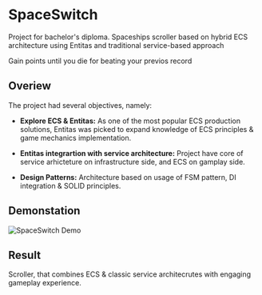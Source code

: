 # SpaceSwitch

Project for bachelor's diploma. Spaceships scroller based on hybrid ECS architecture using Entitas and traditional service-based approach

Gain points until you die for beating your previos record

## Overiew

The project had several objectives, namely:

- **Explore ECS & Entitas:** As one of the most popular ECS production solutions, Entitas was picked to expand knowledge of ECS principles & game mechanics implementation.
  
- **Entitas integrartion with service architecture:** Project have core of service arhicteture on infrastructure side, and ECS on gamplay side.

- **Design Patterns:** Architecture based on usage of FSM pattern, DI integration & SOLID principles.

## Demonstation

![SpaceSwitch Demo](https://github.com/user-attachments/assets/f772fd36-a5a5-4659-ab8d-8d5173a1ccf6)

## Result

Scroller, that combines ECS & classic service architecrutes with engaging gameplay experience.
